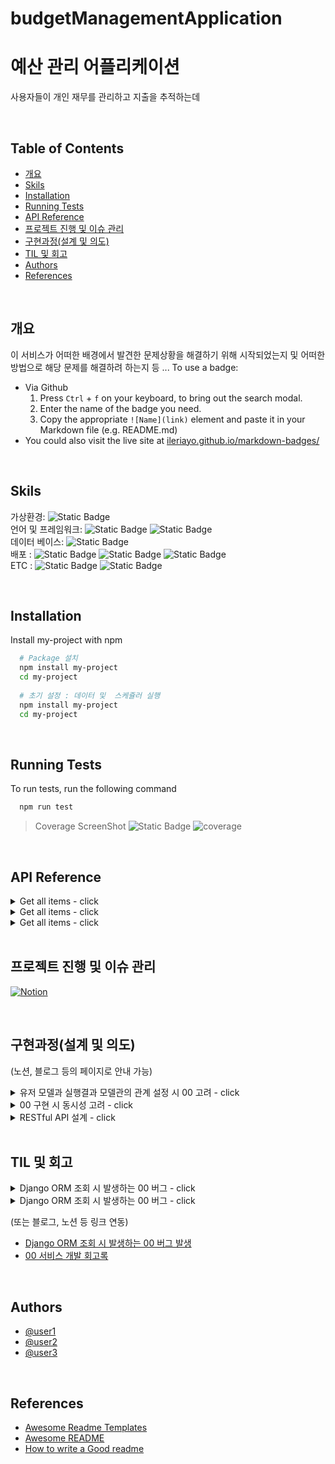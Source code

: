 # budgetManagementApplication

# 예산 관리 어플리케이션
사용자들이 개인 재무를 관리하고 지출을 추적하는데

<br/>

## Table of Contents
- [개요](#개요)
- [Skils](#skils)
- [Installation](#Installation)
- [Running Tests](#running-tests)
- [API Reference](#api-reference)
- [프로젝트 진행 및 이슈 관리](#프로젝트-진행-및-이슈-관리)
- [구현과정(설계 및 의도)](#구현과정(설계-및-의도))
- [TIL 및 회고](#til-및-회고)
- [Authors](#authors)
- [References](#references)

<br/>


## 개요
이 서비스가 어떠한 배경에서 발견한 문제상황을 해결하기 위해 시작되었는지 및 어떠한 방법으로 해당 문제를 해결하려 하는지 등 ... To use a badge:
- Via Github
    1. Press `Ctrl` + `f` on your keyboard, to bring out the search modal.
    1. Enter the name of the badge you need.
    1. Copy the appropriate `![Name](link)` element and paste it in your Markdown file (e.g. README.md)
- You could also visit the live site at [ileriayo.github.io/markdown-badges/](https://ileriayo.github.io/markdown-badges/)

<br/>


## Skils
가상환경: ![Static Badge](https://img.shields.io/badge/Conda-green)<br/>언어 및 프레임워크: ![Static Badge](https://img.shields.io/badge/Python-3.10-blue) ![Static Badge](https://img.shields.io/badge/Django-REST-red)<br/>
데이터 베이스: ![Static Badge](https://img.shields.io/badge/Postgresql-9.2.4-blue) <br/>
배포 : ![Static Badge](https://img.shields.io/badge/Docker-039BC6) ![Static Badge](https://img.shields.io/badge/AWS-EC2-orange) ![Static Badge](https://img.shields.io/badge/Github-Actions-black)  <br/> ETC : ![Static Badge](https://img.shields.io/badge/Celery-black) ![Static Badge](https://img.shields.io/badge/Redis-red)

<br/>


## Installation

Install my-project with npm

```bash
  # Package 설치
  npm install my-project
  cd my-project
  
  # 초기 설정 : 데이터 및  스케쥴러 실행
  npm install my-project
  cd my-project
```
    
<br/>


## Running Tests

To run tests, run the following command

```bash
  npm run test
```

> Coverage ScreenShot ![Static Badge](https://img.shields.io/badge/Test_Passed-20/20-green)
![coverage](https://user-images.githubusercontent.com/48683566/56673924-0b84ae00-66b1-11e9-93ac-fb76ff96a5a0.png)

<br/>


## API Reference

<details>
<summary>Get all items - click</summary>

#### Request
```javascript
  GET /api/items
```

| Parameter | Type     | Description                |
| :-------- | :------- | :------------------------- |
| `api_key` | `string` | **Required**. Your API key |

#### Response
```http
    HTTP/1.1 200
    Content-Type: application/json

    [{
        "id": 10,
        "name": "shirt",
        "color": "red",
        "price": "$23"
    },...
    ]
```
</details>
<details>
<summary>Get all items - click</summary>

#### Request
```javascript
  GET /api/items
```

| Parameter | Type     | Description                |
| :-------- | :------- | :------------------------- |
| `api_key` | `string` | **Required**. Your API key |

#### Response
```http
    HTTP/1.1 200
    Content-Type: application/json

    [{
        "id": 10,
        "name": "shirt",
        "color": "red",
        "price": "$23"
    },...
    ]
```
</details>
<details>
<summary>Get all items - click</summary>

#### Request
```javascript
  GET /api/items
```

| Parameter | Type     | Description                |
| :-------- | :------- | :------------------------- |
| `api_key` | `string` | **Required**. Your API key |

#### Response
```http
    HTTP/1.1 200
    Content-Type: application/json

    [{
        "id": 10,
        "name": "shirt",
        "color": "red",
        "price": "$23"
    },...
    ]
```
</details>

<br/>


## 프로젝트 진행 및 이슈 관리

[![Notion](https://img.shields.io/badge/Notion-%23000000.svg?style=for-the-badge&logo=notion&logoColor=white)](https://bow-hair-db3.notion.site/cdb6eb37500b4580a80252ea3d7c3963?pvs=4)

<br/>


## 구현과정(설계 및 의도) 
(노션, 블로그 등의 페이지로 안내 가능)
<details>
<summary>유저 모델과 실행결과 모델관의 관계 설정 시 00 고려 - click</summary>

- 의존성 문제
    1. Press `Ctrl` + `f` on your keyboard, to bring out the search modal.
    2. Enter the name of the badge you need.
    3. Copy the appropriate `![Name](link)` element and paste it in your Markdown file (e.g. README.md)
- 00가 00 하는 문제

</details>

<details>
<summary>00 구현 시 동시성 고려 - click</summary>

- 의존성 문제
    1. Press `Ctrl` + `f` on your keyboard, to bring out the search modal.
    2. Enter the name of the badge you need.
    3. Copy the appropriate `![Name](link)` element and paste it in your Markdown file (e.g. README.md)
- 00가 00 하는 문제

</details>

<details>
<summary>RESTful API 설계 - click</summary>

- 의존성 문제
    1. Press `Ctrl` + `f` on your keyboard, to bring out the search modal.
    2. Enter the name of the badge you need.
    3. Copy the appropriate `![Name](link)` element and paste it in your Markdown file (e.g. README.md)
- 00가 00 하는 문제

</details>

<br/>


## TIL 및 회고

<details>
<summary>Django ORM 조회 시 발생하는 00 버그 - click</summary>

- 의존성 문제
    1. Press `Ctrl` + `f` on your keyboard, to bring out the search modal.
    2. Enter the name of the badge you need.
    3. Copy the appropriate `![Name](link)` element and paste it in your Markdown file (e.g. README.md)
- 00가 00 하는 문제

</details>

<details>
<summary>Django ORM 조회 시 발생하는 00 버그 - click</summary>

- 의존성 문제
    1. Press `Ctrl` + `f` on your keyboard, to bring out the search modal.
    2. Enter the name of the badge you need.
    3. Copy the appropriate `![Name](link)` element and paste it in your Markdown file (e.g. README.md)

- 00가 00 하는 문제

</details>

(또는 블로그, 노션 등 링크 연동)

- [Django ORM 조회 시 발생하는 00 버그 발생](#google.com)
- [00 서비스 개발 회고록](#google.com)

<br/>


## Authors

- [@user1](https://www.github.com/2)
- [@user2](https://www.github.com/2)
- [@user3](https://www.github.com/2)

<br/>


## References

 - [Awesome Readme Templates](https://awesomeopensource.com/project/elangosundar/awesome-README-templates)
 - [Awesome README](https://github.com/matiassingers/awesome-readme)
 - [How to write a Good readme](https://bulldogjob.com/news/449-how-to-write-a-good-readme-for-your-github-project)





